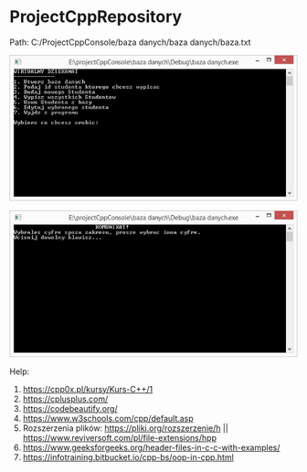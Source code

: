 # ProjectCppRepository

Path: C:/ProjectCppConsole/baza danych/baza danych/baza.txt

<p align="center"><img src="https://github.com/wojcikpawel/ProjectCppRepository/blob/main/Images/img.jpg" width="700px" /></p>
<p align="center"><img src="https://github.com/wojcikpawel/ProjectCppRepository/blob/main/Images/komunikat.jpg" width="700px" /></p>

Help:
1) https://cpp0x.pl/kursy/Kurs-C++/1
2) https://cplusplus.com/
3) https://codebeautify.org/
4) https://www.w3schools.com/cpp/default.asp
5) Rozszerzenia plików: https://pliki.org/rozszerzenie/h || https://www.reviversoft.com/pl/file-extensions/hpp
6) https://www.geeksforgeeks.org/header-files-in-c-c-with-examples/
7) https://infotraining.bitbucket.io/cpp-bs/oop-in-cpp.html
